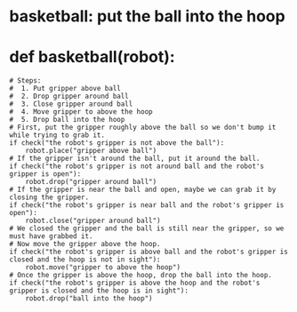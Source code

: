 # basketball: put the ball into the hoop
# def basketball(robot):
    # Steps:
    #  1. Put gripper above ball
    #  2. Drop gripper around ball
    #  3. Close gripper around ball
    #  4. Move gripper to above the hoop
    #  5. Drop ball into the hoop
    # First, put the gripper roughly above the ball so we don't bump it while trying to grab it.
    if check("the robot's gripper is not above the ball"):
        robot.place("gripper above ball")
    # If the gripper isn't around the ball, put it around the ball.
    if check("the robot's gripper is not around ball and the robot's gripper is open"):
        robot.drop("gripper around ball")
    # If the gripper is near the ball and open, maybe we can grab it by closing the gripper.
    if check("the robot's gripper is near ball and the robot's gripper is open"):
        robot.close("gripper around ball")
    # We closed the gripper and the ball is still near the gripper, so we must have grabbed it.
    # Now move the gripper above the hoop.
    if check("the robot's gripper is above ball and the robot's gripper is closed and the hoop is not in sight"):
        robot.move("gripper to above the hoop")
    # Once the gripper is above the hoop, drop the ball into the hoop.
    if check("the robot's gripper is above the hoop and the robot's gripper is closed and the hoop is in sight"):
        robot.drop("ball into the hoop")